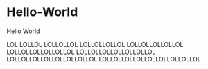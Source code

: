 # Hello-World
Hello World

LOL
LOLLOL
LOLLOLLOL
LOLLOLLOLLOL
LOLLOLLOLLOLLOL
LOLLOLLOLLOLLOLLOL
LOLLOLLOLLOLLOLLOLLOL
LOLLOLLOLLOLLOLLOLLOLLOL
LOLLOLLOLLOLLOLLOLLOLLOLLOL
